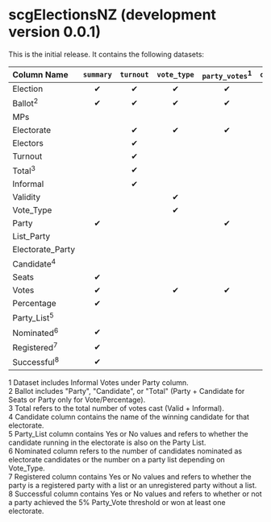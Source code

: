 # scgElectionsNZ (development version 0.0.1)

This is the initial release. It contains the following datasets:

| Column Name            | `summary` | `turnout` | `vote_type` | `party_votes`<sup>1</sup> | `candidate_votes` | `majority` | `split_total`<sup>1</sup> | `preMMP_results` | `historic_turnout` |
|:-----------------------|:---------:|:---------:|:-----------:|:-------------------------:|:-----------------:|:----------:|:-------------------------:|:----------------:|:------------------:|
| Election               | &#10004;  | &#10004;  |  &#10004;   |         &#10004;          |     &#10004;      |  &#10004;  |         &#10004;          |     &#10004;     |      &#10004;      |
| Ballot<sup>2</sup>     | &#10004;  | &#10004;  |  &#10004;   |         &#10004;          |     &#10004;      |            |                           |                  |                    |
| MPs                    |           |           |             |                           |                   |            |                           |                  |      &#10004;      |
| Electorate             |           | &#10004;  |  &#10004;   |         &#10004;          |     &#10004;      |  &#10004;  |         &#10004;          |                  |                    |
| Electors               |           | &#10004;  |             |                           |                   |            |                           |                  |      &#10004;      |
| Turnout                |           | &#10004;  |             |                           |                   |            |                           |                  |      &#10004;      |
| Total<sup>3</sup>      |           | &#10004;  |             |                           |                   |            |                           |                  |                    |
| Informal               |           | &#10004;  |             |                           |                   |            |                           |                  |                    |
| Validity               |           |           |  &#10004;   |                           |                   |            |                           |                  |                    |
| Vote_Type              |           |           |  &#10004;   |                           |                   |            |                           |                  |                    |
| Party                  | &#10004;  |           |             |         &#10004;          |     &#10004;      |  &#10004;  |                           |     &#10004;     |                    |
| List_Party             |           |           |             |                           |                   |            |         &#10004;          |                  |                    |
| Electorate_Party       |           |           |             |                           |                   |            |         &#10004;          |                  |                    |
| Candidate<sup>4</sup>  |           |           |             |                           |                   |  &#10004;  |                           |                  |                    |
| Seats                  | &#10004;  |           |             |                           |                   |            |                           |     &#10004;     |                    |
| Votes                  | &#10004;  |           |  &#10004;   |         &#10004;          |     &#10004;      |            |         &#10004;          |                  |                    |
| Percentage             | &#10004;  |           |             |                           |     &#10004;      |            |         &#10004;          |     &#10004;     |                    |
| Party_List<sup>5</sup> |           |           |             |                           |                   |  &#10004;  |                           |                  |                    |
| Nominated<sup>6</sup>  | &#10004;  |           |             |                           |                   |            |                           |                  |                    |
| Registered<sup>7</sup> | &#10004;  |           |             |                           |                   |            |                           |                  |                    |
| Successful<sup>8</sup> | &#10004;  |           |             |                           |                   |            |                           |                  |                    |

1 Dataset includes Informal Votes under Party column.<br>
2 Ballot includes "Party", "Candidate", or "Total" (Party + Candidate for Seats or Party only for Vote/Percentage).<br>
3 Total refers to the total number of votes cast (Valid + Informal).<br>
4 Candidate column contains the name of the winning candidate for that electorate.<br>
5 Party_List column contains Yes or No values and refers to whether the candidate running in the electorate is also on the Party List.<br>
6 Nominated column refers to the number of candidates nominated as electorate candidates or the number on a party list depending on Vote_Type.<br>
7 Registered column contains Yes or No values and refers to whether the party is a registered party with a list or an unregistered party without a list.<br>
8 Successful column contains Yes or No values and refers to whether or not a party achieved the 5% Party_Vote threshold or won at least one electorate.<br>
